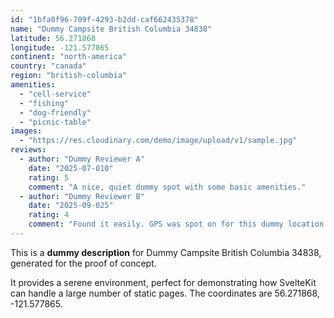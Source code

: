 ```yaml
---
id: "1bfa0f96-709f-4293-b2dd-caf662435378"
name: "Dummy Campsite British Columbia 34838"
latitude: 56.271868
longitude: -121.577865
continent: "north-america"
country: "canada"
region: "british-columbia"
amenities:
  - "cell-service"
  - "fishing"
  - "dog-friendly"
  - "picnic-table"
images:
  - "https://res.cloudinary.com/demo/image/upload/v1/sample.jpg"
reviews:
  - author: "Dummy Reviewer A"
    date: "2025-07-010"
    rating: 5
    comment: "A nice, quiet dummy spot with some basic amenities."
  - author: "Dummy Reviewer B"
    date: "2025-09-025"
    rating: 4
    comment: "Found it easily. GPS was spot on for this dummy location."
---
```


This is a **dummy description** for Dummy Campsite British Columbia 34838, generated for the proof of concept.

It provides a serene environment, perfect for demonstrating how SvelteKit can handle a large number of static pages. The coordinates are 56.271868, -121.577865.
